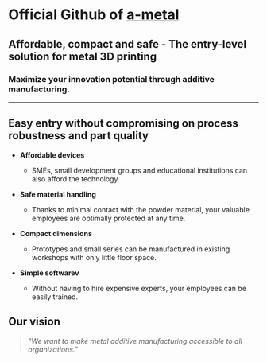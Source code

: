 # Official Github of [a-metal](https://www.a-metal.com/)

## Affordable, compact and safe - The entry-level solution for metal 3D printing
### Maximize your innovation potential through additive manufacturing.
___

## Easy entry without compromising on process robustness and part quality
- **Affordable devices**
  - SMEs, small development groups and educational institutions can also afford the technology.
  
- **Safe material handling**
  - Thanks to minimal contact with the powder material, your valuable employees are optimally protected at any time.
  
- **Compact dimensions**
  - Prototypes and small series can be manufactured in existing workshops with only little floor space.
  
- **Simple softwarev**
  - Without having to hire expensive experts, your employees can be easily trained.

## Our vision
> *"We want to make metal additive manufacturing accessible to all organizations."*
